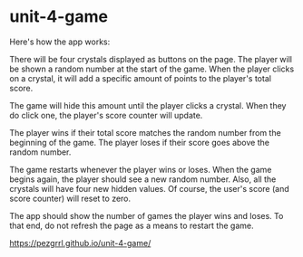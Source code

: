# unit-4-game

Here's how the app works:

There will be four crystals displayed as buttons on the page. The player will be shown a random number at the start of the game. When the player clicks on a crystal, it will add a specific amount of points to the player's total score. 

The game will hide this amount until the player clicks a crystal.
When they do click one, the player's score counter will update.

The player wins if their total score matches the random number from the beginning of the game. The player loses if their score goes above the random number. 

The game restarts whenever the player wins or loses.
When the game begins again, the player should see a new random number. Also, all the crystals will have four new hidden values. Of course, the user's score (and score counter) will reset to zero.

The app should show the number of games the player wins and loses. To that end, do not refresh the page as a means to restart the game.

https://pezgrrl.github.io/unit-4-game/

